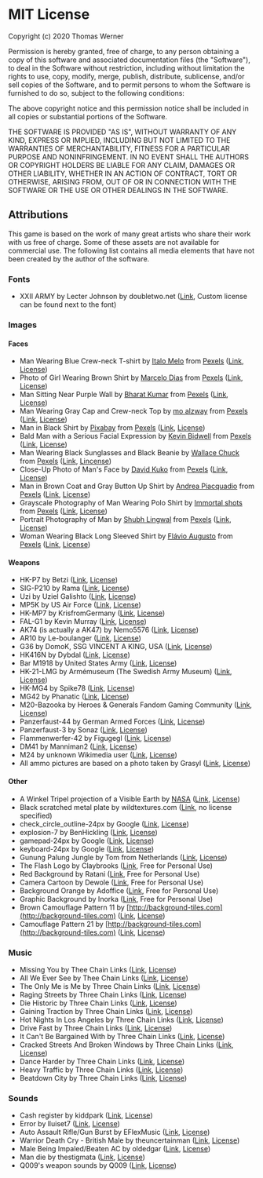 # MIT License

Copyright (c) 2020 Thomas Werner

Permission is hereby granted, free of charge, to any person obtaining a copy of this software and associated documentation files (the "Software"), to deal in the Software without restriction, including without limitation the rights to use, copy, modify, merge, publish, distribute, sublicense, and/or sell copies of the Software, and to permit persons to whom the Software is furnished to do so, subject to the following conditions:

The above copyright notice and this permission notice shall be included in all copies or substantial portions of the Software.

THE SOFTWARE IS PROVIDED "AS IS", WITHOUT WARRANTY OF ANY KIND, EXPRESS OR IMPLIED, INCLUDING BUT NOT LIMITED TO THE WARRANTIES OF MERCHANTABILITY, FITNESS FOR A PARTICULAR PURPOSE AND NONINFRINGEMENT. IN NO EVENT SHALL THE AUTHORS OR COPYRIGHT HOLDERS BE LIABLE FOR ANY CLAIM, DAMAGES OR OTHER LIABILITY, WHETHER IN AN ACTION OF CONTRACT, TORT OR OTHERWISE, ARISING FROM, OUT OF OR IN CONNECTION WITH THE SOFTWARE OR THE USE OR OTHER DEALINGS IN THE SOFTWARE.

## Attributions

This game is based on the work of many great artists who share their work with us free of charge. Some of these assets are not available for commercial use. The following list contains all media elements that have not been created by the author of the software.

### Fonts

*   XXII ARMY by Lecter Johnson by doubletwo.net ([Link](https://fontsbytes.com/x/xxii-army/), Custom license can be found next to the font)

### Images

#### Faces

*   Man Wearing Blue Crew-neck T-shirt by [Italo Melo](https://www.pexels.com/@italo-melo-881954?utm_content=attributionCopyText&utm_medium=referral&utm_source=pexels) from [Pexels](https://www.pexels.com/photo/man-wearing-blue-crew-neck-t-shirt-2379005/?utm_content=attributionCopyText&utm_medium=referral&utm_source=pexels) ([Link](https://www.pexels.com/photo/man-wearing-blue-crew-neck-t-shirt-2379005/), [License](https://www.pexels.com/photo-license/))
*   Photo of Girl Wearing Brown Shirt by [Marcelo Dias](https://www.pexels.com/@marcelodias?utm_content=attributionCopyText&utm_medium=referral&utm_source=pexels) from [Pexels](https://www.pexels.com/photo/man-wearing-blue-crew-neck-t-shirt-2379005/?utm_content=attributionCopyText&utm_medium=referral&utm_source=pexels) ([Link](https://www.pexels.com/photo/photo-of-girl-wearing-brown-shirt-2104252/), [License](https://www.pexels.com/photo-license/))
*   Man Sitting Near Purple Wall by [Bharat Kumar](https://www.pexels.com/@bharatkuiper?utm_content=attributionCopyText&utm_medium=referral&utm_source=pexels) from [Pexels](https://www.pexels.com/photo/man-wearing-blue-crew-neck-t-shirt-2379005/?utm_content=attributionCopyText&utm_medium=referral&utm_source=pexels) ([Link](https://www.pexels.com/photo/man-sitting-near-purple-wall-2232981/), [License](https://www.pexels.com/photo-license/))
*   Man Wearing Gray Cap and Crew-neck Top by [mo alzway](https://www.pexels.com/@zway?utm_content=attributionCopyText&utm_medium=referral&utm_source=pexels) from [Pexels](https://www.pexels.com/photo/man-wearing-blue-crew-neck-t-shirt-2379005/?utm_content=attributionCopyText&utm_medium=referral&utm_source=pexels) ([Link](https://www.pexels.com/photo/angry-beard-blur-close-up-542282/), [License](https://www.pexels.com/photo-license/))
*   Man in Black Shirt by [Pixabay](https://www.pexels.com/@pixabay) from [Pexels](https://www.pexels.com/photo/man-wearing-blue-crew-neck-t-shirt-2379005/?utm_content=attributionCopyText&utm_medium=referral&utm_source=pexels) ([Link](https://www.pexels.com/photo/man-in-black-shirt-35065/), [License](https://www.pexels.com/creative-commons-images/))
*   Bald Man with a Serious Facial Expression by [Kevin Bidwell](https://www.pexels.com/@kevinbidwell?utm_content=attributionCopyText&utm_medium=referral&utm_source=pexels) from [Pexels](https://www.pexels.com/photo/man-wearing-blue-crew-neck-t-shirt-2379005/?utm_content=attributionCopyText&utm_medium=referral&utm_source=pexels) ([Link](https://www.pexels.com/photo/bald-man-with-a-serious-facial-expression-2380794/), [License](https://www.pexels.com/photo-license/))
*   Man Wearing Black Sunglasses and Black Beanie by [Wallace Chuck](https://www.pexels.com/@chuck?utm_content=attributionCopyText&utm_medium=referral&utm_source=pexels) from [Pexels](https://www.pexels.com/photo/man-wearing-blue-crew-neck-t-shirt-2379005/?utm_content=attributionCopyText&utm_medium=referral&utm_source=pexels) ([Link](https://www.pexels.com/photo/man-wearing-black-sunglasses-and-black-beanie-3984958/), [Lincense](https://www.pexels.com/photo-license/))
*   Close-Up Photo of Man's Face by [David Kuko](https://www.pexels.com/@david-kuko-965630?utm_content=attributionCopyText&utm_medium=referral&utm_source=pexels) from [Pexels](https://www.pexels.com/photo/man-wearing-blue-crew-neck-t-shirt-2379005/?utm_content=attributionCopyText&utm_medium=referral&utm_source=pexels) ([Link](https://www.pexels.com/photo/close-up-photo-of-man-s-face-2743754/), [License](https://www.pexels.com/photo-license/))
*   Man in Brown Coat and Gray Button Up Shirt by [Andrea Piacquadio](https://www.pexels.com/@olly?utm_content=attributionCopyText&utm_medium=referral&utm_source=pexels) from [Pexels](https://www.pexels.com/photo/man-wearing-blue-crew-neck-t-shirt-2379005/?utm_content=attributionCopyText&utm_medium=referral&utm_source=pexels) ([Link](https://www.pexels.com/photo/man-in-brown-coat-and-gray-button-up-shirt-3785074/), [License](https://www.pexels.com/photo-license/))
*   Grayscale Photography of Man Wearing Polo Shirt by [Immortal shots](https://www.pexels.com/@deathless?utm_content=attributionCopyText&utm_medium=referral&utm_source=pexels) from [Pexels](https://www.pexels.com/photo/man-wearing-blue-crew-neck-t-shirt-2379005/?utm_content=attributionCopyText&utm_medium=referral&utm_source=pexels) ([Link](https://www.pexels.com/photo/adult-aged-black-and-white-close-up-1146603/), [License](https://www.pexels.com/photo-license/))
*   Portrait Photography of Man by [Shubh Lingwal](https://www.pexels.com/@mrweird0?utm_content=attributionCopyText&utm_medium=referral&utm_source=pexels) from [Pexels](https://www.pexels.com/photo/man-wearing-blue-crew-neck-t-shirt-2379005/?utm_content=attributionCopyText&utm_medium=referral&utm_source=pexels) ([Link](https://www.pexels.com/photo/adult-aged-beard-elder-1154059/), [License](https://www.pexels.com/photo-license/))
*   Woman Wearing Black Long Sleeved Shirt by [Flávio Augusto](https://www.pexels.com/@flavio-augusto-918711?utm_content=attributionCopyText&utm_medium=referral&utm_source=pexels) from [Pexels](https://www.pexels.com/photo/man-wearing-blue-crew-neck-t-shirt-2379005/?utm_content=attributionCopyText&utm_medium=referral&utm_source=pexels) ([Link](https://www.pexels.com/photo/woman-wearing-black-long-sleeved-shirt-1832959/), [License](https://www.pexels.com/photo-license/))

#### Weapons

*   HK-P7 by Betzi ([Link](https://commons.wikimedia.org/wiki/File:HK-P7.jpg), [License](https://creativecommons.org/licenses/by-sa/3.0/deed.en))
*   SIG-P210 by Rama ([Link](https://commons.wikimedia.org/wiki/File:SIG_P210_IMG_6829-30_P2_noBG.png), [License](https://creativecommons.org/licenses/by-sa/2.0/fr/deed.de))
*   Uzi by Uziel Galishto ([Link](https://commons.wikimedia.org/wiki/File:Uzi_of_the_israeli_armed_forces_noBG.png), [License](https://creativecommons.org/licenses/by-sa/3.0/deed.de))
*   MP5K by US Air Force ([Link](https://commons.wikimedia.org/wiki/File:MP5K_Submachine_Gun_(7414624602)_noBG.png), [License](https://creativecommons.org/licenses/by-sa/4.0/deed.de))
*   HK-MP7 by KrisfromGermany ([Link](https://commons.wikimedia.org/wiki/File:HK_MP7_Bundeswehr_noBG.png), [License](https://creativecommons.org/licenses/by-sa/4.0/deed.de))
*   FAL-G1 by Kevin Murray ([Link](https://commons.wikimedia.org/wiki/File:German_FAL-G1_noBG.png), [License](https://creativecommons.org/licenses/by-sa/3.0/deed.de))
*   AK74 (is actually a AK47) by Nemo5576 ([Link](https://commons.wikimedia.org/wiki/File:AK-47_type_II_noBG.png), [License](https://creativecommons.org/licenses/by-sa/4.0/deed.en))
*   AR10 by Le-boulanger ([Link](https://commons.wikimedia.org/wiki/File:AR10_Armalite_vue_d%27ensemble_noBG.jpg), [License](https://creativecommons.org/licenses/by-sa/4.0/deed.de))
*   G36 by DomoK, SSG VINCENT A KING, USA ([Link](https://commons.wikimedia.org/wiki/File:Gewehr_G36_noBG.png), [License](https://creativecommons.org/licenses/by-sa/4.0/deed.de))
*   HK416N by Dybdal ([Link](https://commons.wikimedia.org/wiki/File:HK416N.png), [License](https://creativecommons.org/licenses/by-sa/2.0/deed.de))
*   Bar M1918 by United States Army ([Link](https://commons.wikimedia.org/wiki/File:Army_Heritage_Museum_B.A.R..png), [License](https://en.wikipedia.org/wiki/public_domain))
*   HK-21-LMG by Armémuseum (The Swedish Army Museum) ([Link](https://commons.wikimedia.org/wiki/File:HK_21_LMG_Left_and_Right_noBG.png), [License](https://creativecommons.org/licenses/by-sa/4.0/deed.de))
*   HK-MG4 by Spike78 ([Link](https://commons.wikimedia.org/wiki/File:HK_MG4_01_noBG.png), [License](https://creativecommons.org/licenses/by-sa/4.0/deed.de))
*   MG42 by Phanatic ([Link](https://commons.wikimedia.org/wiki/File:MG42_1_noBG.jpg), [License](https://creativecommons.org/licenses/by-sa/4.0/deed.de))
*   M20-Bazooka by Heroes & Generals Fandom Gaming Community ([Link](https://heroesandgenerals.gamepedia.com/Bazooka_M9A1), [License](https://creativecommons.org/licenses/by-nc-sa/3.0/))
*   Panzerfaust-44 by German Armed Forces ([Link](https://commons.wikimedia.org/wiki/File:Leichte_Panzerfaust_44_noBG.png), [License](https://creativecommons.org/licenses/by-sa/4.0/deed.de))
*   Panzerfaust-3 by Sonaz ([Link](https://commons.wikimedia.org/wiki/File:Panzerfaust3_noBG.png), [License](https://creativecommons.org/licenses/by-sa/3.0/deed.de))
*   Flammenwerfer-42 by Figugegl ([Link](https://commons.wikimedia.org/wiki/File:Flammenwerfer_42_55_W%2BF.jpg), [License](https://creativecommons.org/licenses/by-sa/4.0/deed.en))
*   DM41 by Manniman2 ([Link](https://commons.wikimedia.org/wiki/File:DM41_4_noBG.png), [License](https://creativecommons.org/licenses/by-sa/4.0/deed.de))
*   M24 by unknown Wikimedia user ([Link](https://commons.wikimedia.org/wiki/File:M24_1_noBG.png), [License](https://creativecommons.org/licenses/by-sa/4.0/deed.de))
*   All ammo pictures are based on a photo taken by Grasyl ([Link](https://commons.wikimedia.org/wiki/File:Big_caliber_cartridge_comparison_v3_-_.22lr,_9x18mm,_9x19mm,_7.62x25mm,_.40_S%26W,_10mm_Auto,_.45_ACP,_.454_Casull,_.30_Carbine,_4.6mm_HK,_5.56x45mm_NATO,_5.45x39mm,_7.62x39mm,_7.62x51mm,_7.62x45mmR,_.303,_7.92x57mm,_.30-06.jpg), [License](https://creativecommons.org/licenses/by-sa/4.0/deed.de))

#### Other

*   A Winkel Tripel projection of a Visible Earth by [NASA](https://www.nasa.gov/) ([Link](https://commons.wikimedia.org/wiki/File:Winkel-tripel-projection.jpg), [License](https://en.wikipedia.org/wiki/public_domain))
*   Black scratched metal plate by wildtextures.com ([Link](https://www.wildtextures.com/free-textures/black-scratched-metal-plate/), no license specified)
*   check_circle_outline-24px by Google ([Link](https://material.io/resources/icons/?icon=check_circle_outline&style=baseline), [License](https://www.apache.org/licenses/LICENSE-2.0.html))
*   explosion-7 by BenHickling ([Link](https://opengameart.org/content/explosion-7), [License](https://creativecommons.org/publicdomain/zero/1.0/))
*   gamepad-24px by Google ([Link](https://material.io/resources/icons/?icon=gamepad&style=baseline), [License](https://www.apache.org/licenses/LICENSE-2.0.html))
*   keyboard-24px by Google ([Link](https://material.io/resources/icons/?icon=keyboard&style=baseline), [License](https://www.apache.org/licenses/LICENSE-2.0.html))
*   Gunung Palung Jungle by Tom from Netherlands ([Link](https://en.wikipedia.org/wiki/File:Gunung_Palung_Jungle.jpg), [License](https://creativecommons.org/licenses/by-sa/2.0/deed.en))
*   The Flash Logo by Claybrooks ([Link](https://www.cleanpng.com/png-muzzle-flash-desktop-wallpaper-portable-network-gr-7014651/), Free for Personal Use)
*   Red Background by Ratani ([Link](https://www.cleanpng.com/png-encapsulated-postscript-2080422/), Free for Personal Use)
*   Camera Cartoon by Dewole ([Link](https://www.cleanpng.com/png-muzzle-flash-clip-art-the-flash-2406834/), Free for Personal Use)
*   Background Orange by Adoffice ([Link](https://www.cleanpng.com/png-muzzle-flash-gunshot-clip-art-arvores-3379867/), Free for Personal Use)
*   Graphic Background by Inorka ([Link](https://www.cleanpng.com/png-muzzle-flash-clip-art-4336582/), Free for Personal Use)
*   Brown Camouflage Pattern 11 by [http://background-tiles.com](http://background-tiles.com) ([Link](https://background-tiles.com/overview/yellow/1011.php), [License](https://background-tiles.com/terms.pdf))
*   Camouflage Pattern 21 by [http://background-tiles.com](http://background-tiles.com) ([Link](https://background-tiles.com/overview/mixed-colors/1021.php), [License](https://background-tiles.com/terms.pdf))

### Music

*   Missing You by Thee Chain Links ([Link](https://soundcloud.com/beardmont/missing-you), [License](http://creativecommons.org/licenses/by/3.0/))
*   All We Ever See by Thee Chain Links ([Link](https://soundcloud.com/beardmont/all-we-ever-see-of-stars), [License](http://creativecommons.org/licenses/by/3.0/))
*   The Only Me is Me by Three Chain Links ([Link](https://soundcloud.com/beardmont/the-only-me-is-me), [License](http://creativecommons.org/licenses/by/3.0/))
*   Raging Streets by Three Chain Links ([Link](https://soundcloud.com/beardmont/raging-streets), [License](http://creativecommons.org/licenses/by/3.0/))
*   Die Historic by Three Chain Links ([Link](https://soundcloud.com/beardmont/die-historic), [License](http://creativecommons.org/licenses/by/3.0/))
*   Gaining Traction by Three Chain Links ([Link](https://soundcloud.com/beardmont/gaining-traction), [License](http://creativecommons.org/licenses/by/3.0/))
*   Hot Nights In Los Angeles by Three Chain Links ([Link](https://soundcloud.com/beardmont/hot-nights-in-los-angeles), [License](http://creativecommons.org/licenses/by/3.0/))
*   Drive Fast by Three Chain Links ([Link](https://soundcloud.com/beardmont/three-chain-links-the-5), [License](http://creativecommons.org/licenses/by-sa/3.0/))
*   It Can't Be Bargained With by Three Chain Links ([Link](https://soundcloud.com/beardmont/three-chain-links-the-2), [License](http://creativecommons.org/licenses/by-sa/3.0/))
*   Cracked Streets And Broken Windows by Three Chain Links ([Link](https://soundcloud.com/beardmont/three-chain-links-the-1), [License](http://creativecommons.org/licenses/by-sa/3.0/))
*   Dance Harder by Three Chain Links ([Link](https://soundcloud.com/beardmont/three-chain-links-the), [License](http://creativecommons.org/licenses/by-sa/3.0/))
*   Heavy Traffic by Three Chain Links ([Link](https://soundcloud.com/beardmont/three-chain-links-the-happiest), [License](http://creativecommons.org/licenses/by-sa/3.0/))
*   Beatdown City by Three Chain Links ([Link](https://soundcloud.com/beardmont/beatdown-city), [License](http://creativecommons.org/licenses/by/3.0/))

### Sounds

*   Cash register by kiddpark ([Link](https://freesound.org/people/kiddpark/sounds/201159/), [License](http://creativecommons.org/licenses/by/3.0/))
*   Error by lluiset7 ([Link](https://freesound.org/people/lluiset7/sounds/141334/), [License](http://creativecommons.org/publicdomain/zero/1.0/))
*   Auto Assault Rifle/Gun Burst by EFlexMusic ([Link](https://freesound.org/people/EFlexMusic/sounds/393671/), [License](http://creativecommons.org/licenses/by-nc/3.0/))
*   Warrior Death Cry - British Male by theuncertainman ([Link](https://freesound.org/people/theuncertainman/sounds/417539/), [License](http://creativecommons.org/licenses/by/3.0/))
*   Male Being Impaled/Beaten AC by oldedgar ([Link](https://freesound.org/people/oldedgar/sounds/131710/), [License](http://creativecommons.org/publicdomain/zero/1.0/))
*   Man die by thestigmata ([Link](https://freesound.org/people/thestigmata/sounds/202037/), [License](http://creativecommons.org/licenses/by-nc/3.0/))
*   Q009's weapon sounds by Q009 ([Link](https://opengameart.org/content/q009s-weapon-sounds), [License](https://creativecommons.org/licenses/by-sa/3.0/))